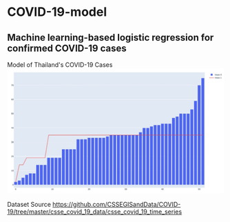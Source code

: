 # COVID-19-model
## Machine learning-based logistic regression for confirmed COVID-19 cases

Model of Thailand's COVID-19 Cases
![Logistic Regression Model of Thailand's confirmed COVID-19 cases](img/thailand_model.jpg)

Dataset Source
https://github.com/CSSEGISandData/COVID-19/tree/master/csse_covid_19_data/csse_covid_19_time_series
